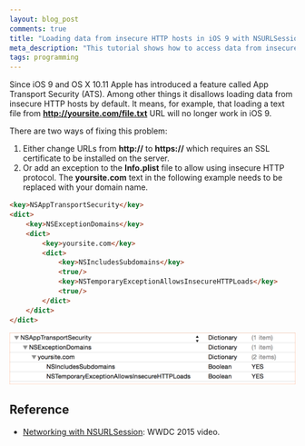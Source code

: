 ```yaml
---
layout: blog_post
comments: true
title: "Loading data from insecure HTTP hosts in iOS 9 with NSURLSession"
meta_description: "This tutorial shows how to access data from insecure HTTP hosts in iOS 9 with NSURLSession."
tags: programming
---
```


Since iOS 9 and OS X 10.11 Apple has introduced a feature called App Transport Security (ATS). Among other things it disallows loading data from insecure HTTP hosts by default. It means, for example, that loading a text file from **http://yoursite.com/file.txt** URL will no longer work in iOS 9.

There are two ways of fixing this problem:

1. Either change URLs from **http://** to **https://** which requires an SSL certificate to be installed on the server.
2. Or add an exception to the **Info.plist** file to allow using insecure HTTP protocol. The **yoursite.com** text in the following example needs to be replaced with your domain name.

```html
<key>NSAppTransportSecurity</key>
<dict>
    <key>NSExceptionDomains</key>
    <dict>
        <key>yoursite.com</key>
        <dict>
            <key>NSIncludesSubdomains</key>
            <true/>
            <key>NSTemporaryExceptionAllowsInsecureHTTPLoads</key>
            <true/>
        </dict>
    </dict>
</dict>
```

![Loading data from insecure HTTP sources in iOS 9 with NSURLSession](/image/blog/2015-09-09-loading-data-from-non-secure-hosts-in-ios9-with-nsurlsession.png)

## Reference

* [Networking with NSURLSession](https://developer.apple.com/videos/play/wwdc2015-711/): WWDC 2015 video.